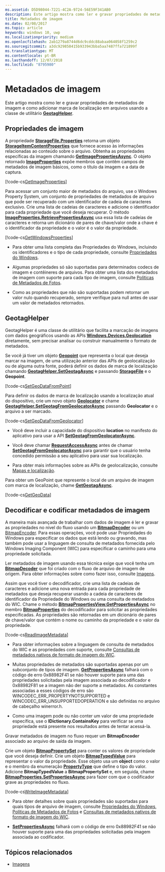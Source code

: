 ```yaml
---
ms.assetid: D5D98044-7221-4C2A-9724-56E59F341AB0
description: Este artigo mostra como ler e gravar propriedades de metadados de imagem e como adicionar marca de localização em arquivos usando a classe de utilitário GeotagHelper.
title: Metadados de imagem
ms.date: 02/08/2017
ms.topic: article
keywords: windows 10, uwp
ms.localizationpriority: medium
ms.openlocfilehash: 2ab1279a8744d6dc9cddc88abaa064058f1259c2
ms.sourcegitcommit: a3dc929858415b933943bba5aa7487ffa721899f
ms.translationtype: MT
ms.contentlocale: pt-BR
ms.lasthandoff: 12/07/2018
ms.locfileid: "8795980"
---
```

# <a name="image-metadata"></a>Metadados de imagem



Este artigo mostra como ler e gravar propriedades de metadados de imagem e como adicionar marca de localização em arquivos usando a classe de utilitário [**GeotagHelper**](https://msdn.microsoft.com/library/windows/apps/dn903683).

## <a name="image-properties"></a>Propriedades de imagem

A propriedade [**StorageFile.Properties**](https://msdn.microsoft.com/library/windows/apps/br227225) retorna um objeto [**StorageItemContentProperties**](https://msdn.microsoft.com/library/windows/apps/hh770642) que fornece acesso às informações relacionadas ao conteúdo sobre o arquivo. Obtenha as propriedades específicas da imagem chamando [**GetImagePropertiesAsync**](https://msdn.microsoft.com/library/windows/apps/hh770646). O objeto retornado [**ImageProperties**](https://msdn.microsoft.com/library/windows/apps/br207718) expõe membros que contêm campos de metadados de imagem básicos, como o título da imagem e a data de captura.

[!code-cs[GetImageProperties](./code/ImagingWin10/cs/MainPage.xaml.cs#SnippetGetImageProperties)]

Para acessar um conjunto maior de metadados do arquivo, use o Windows Property System, um conjunto de propriedades de metadados de arquivo que pode ser recuperado com um identificador de cadeia de caracteres exclusivo. Crie uma lista de cadeias de caracteres e adicione o identificador para cada propriedade que você deseja recuperar. O método [**ImageProperties.RetrievePropertiesAsync**](https://msdn.microsoft.com/library/windows/apps/br207732) usa essa lista de cadeias de caracteres e retorna um dicionário de pares de chave/valor onde a chave é o identificador da propriedade e o valor é o valor da propriedade.

[!code-cs[GetWindowsProperties](./code/ImagingWin10/cs/MainPage.xaml.cs#SnippetGetWindowsProperties)]

-   Para obter uma lista completa das Propriedades do Windows, incluindo os identificadores e o tipo de cada propriedade, consulte [Propriedades do Windows](https://msdn.microsoft.com/library/windows/desktop/dd561977).

-   Algumas propriedades só são suportadas para determinados codecs de imagem e contêineres de arquivos. Para obter uma lista dos metadados de imagem com suporte para cada tipo de imagem, consulte [Políticas de Metadados de Fotos](https://msdn.microsoft.com/library/windows/desktop/ee872003).

-   Como as propriedades que não são suportadas podem retornar um valor nulo quando recuperado, sempre verifique para null antes de usar um valor de metadados retornados.

## <a name="geotag-helper"></a>GeotagHelper

GeotagHelper é uma classe de utilitário que facilita a marcação de imagens com dados geográficos usando as APIs [**Windows.Devices.Geolocation**](https://msdn.microsoft.com/library/windows/apps/br225603) diretamente, sem precisar analisar ou construir manualmente o formato de metadados.

Se você já tiver um objeto [**Geopoint**](https://msdn.microsoft.com/library/windows/apps/dn263675) que representa o local que deseja marcar na imagem, de uma utilização anterior das APIs de geolocalização ou de alguma outra fonte, poderá definir os dados de marca de localização chamando [**GeotagHelper.SetGeotagAsync**](https://msdn.microsoft.com/library/windows/apps/dn903685) e passando [**StorageFile**](https://msdn.microsoft.com/library/windows/apps/br227171) e o **Geopoint**.

[!code-cs[SetGeoDataFromPoint](./code/ImagingWin10/cs/MainPage.xaml.cs#SnippetSetGeoDataFromPoint)]

Para definir os dados de marca de localização usando a localização atual do dispositivo, crie um novo objeto [**Geolocator**](https://msdn.microsoft.com/library/windows/apps/br225534) e chame [**GeotagHelper.SetGeotagFromGeolocatorAsync**](https://msdn.microsoft.com/library/windows/apps/dn903686) passando **Geolocator** e o arquivo a ser marcado.

[!code-cs[SetGeoDataFromGeolocator](./code/ImagingWin10/cs/MainPage.xaml.cs#SnippetSetGeoDataFromGeolocator)]

-   Você deve incluir a capacidade do dispositivo **location** no manifesto do aplicativo para usar a API [**SetGeotagFromGeolocatorAsync**](https://msdn.microsoft.com/library/windows/apps/dn903686).

-   Você deve chamar [**RequestAccessAsync**](https://msdn.microsoft.com/library/windows/apps/dn859152) antes de chamar [**SetGeotagFromGeolocatorAsync**](https://msdn.microsoft.com/library/windows/apps/dn903686) para garantir que o usuário tenha concedido permissão a seu aplicativo para usar sua localização.

-   Para obter mais informações sobre as APIs de geolocalização, consulte [Mapas e localização](https://msdn.microsoft.com/library/windows/apps/mt219699).

Para obter um GeoPoint que represente o local de um arquivo de imagem com marca de localização, chame [**GetGeotagAsync**](https://msdn.microsoft.com/library/windows/apps/dn903684).

[!code-cs[GetGeoData](./code/ImagingWin10/cs/MainPage.xaml.cs#SnippetGetGeoData)]

## <a name="decode-and-encode-image-metadata"></a>Decodificar e codificar metadados de imagem

A maneira mais avançada de trabalhar com dados de imagem é ler e gravar as propriedades no nível do fluxo usando um [**BitmapDecoder**](https://msdn.microsoft.com/library/windows/apps/br226176) ou um [BitmapEncoder](bitmapencoder-options-reference.md). Para essas operações, você pode usar Propriedades do Windows para especificar os dados que está lendo ou gravando, mas também pode usar a linguagem de consulta de metadados fornecida pelo Windows Imaging Component (WIC) para especificar o caminho para uma propriedade solicitada.

Ler metadados de imagem usando essa técnica exige que você tenha um [**BitmapDecoder**](https://msdn.microsoft.com/library/windows/apps/br226176) que foi criado com o fluxo de arquivo de imagem de origem. Para obter informações sobre como fazer isso, consulte [Imagens](imaging.md).

Assim que você tiver o decodificador, crie uma lista de cadeias de caracteres e adicione uma nova entrada para cada propriedade de metadados que deseja recuperar usando a cadeia de caracteres de identificador da Propriedade do Windows ou uma consulta de metadados do WIC. Chame o método [**BitmapPropertiesView.GetPropertiesAsync**](https://msdn.microsoft.com/library/windows/apps/br226250) no membro [**BitmapProperties**](https://msdn.microsoft.com/library/windows/apps/br226248) do decodificador para solicitar as propriedades especificadas. As propriedades são retornadas em um dicionário de pares de chave/valor que contém o nome ou caminho da propriedade e o valor da propriedade.

[!code-cs[ReadImageMetadata](./code/ImagingWin10/cs/MainPage.xaml.cs#SnippetReadImageMetadata)]

-   Para obter informações sobre a linguagem de consulta de metadados do WIC e as propriedades com suporte, consulte [Consultas de metadados nativos de formato de imagem do WIC](https://msdn.microsoft.com/library/windows/desktop/ee719904).

-   Muitas propriedades de metadados são suportadas apenas por um subconjunto de tipos de imagem. [**GetPropertiesAsync**](https://msdn.microsoft.com/library/windows/apps/br226250) falhará com o código de erro 0x88982F41 se não houver suporte para uma das propriedades solicitadas pela imagem associada ao decodificador e 0x88982F81 se a imagem não der suporte a metadados. As constantes associadas a esses códigos de erro são WINCODEC\_ERR\_PROPERTYNOTSUPPORTED e WINCODEC\_ERR\_UNSUPPORTEDOPERATION e são definidas no arquivo de cabeçalho winerror.h.
-   Como uma imagem pode ou não conter um valor de uma propriedade específica, use o **IDictionary.ContainsKey** para verificar se uma propriedade está presente nos resultados antes de tentar acessá-la.

Gravar metadados de imagem no fluxo requer um **BitmapEncoder** associado ao arquivo de saída da imagem.

Crie um objeto [**BitmapPropertySet**](https://msdn.microsoft.com/library/windows/apps/hh974338) para conter os valores de propriedade que você deseja definir. Crie um objeto [**BitmapTypedValue**](https://msdn.microsoft.com/library/windows/apps/hh700687) para representar o valor da propriedade. Esse objeto usa um **object** como o valor e o membro da enumeração [**PropertyType**](https://msdn.microsoft.com/library/windows/apps/br225871) que define o tipo do valor. Adicione **BitmapTypedValue** a **BitmapPropertySet** e, em seguida, chame [**BitmapProperties.SetPropertiesAsync**](https://msdn.microsoft.com/library/windows/apps/br226252) para fazer com que o codificador grave as propriedades no fluxo.

[!code-cs[WriteImageMetadata](./code/ImagingWin10/cs/MainPage.xaml.cs#SnippetWriteImageMetadata)]

-   Para obter detalhes sobre quais propriedades são suportadas para quais tipos de arquivo de imagem, consulte [Propriedades do Windows](https://msdn.microsoft.com/library/windows/desktop/dd561977), [Políticas de Metadados de Fotos](https://msdn.microsoft.com/library/windows/desktop/ee872003) e [Consultas de metadados nativos de formato de imagem do WIC](https://msdn.microsoft.com/library/windows/desktop/ee719904).

-   [**SetPropertiesAsync**](https://msdn.microsoft.com/library/windows/apps/br226252) falhará com o código de erro 0x88982F41 se não houver suporte para uma das propriedades solicitadas pela imagem associada ao codificador.

## <a name="related-topics"></a>Tópicos relacionados

* [Imagens](imaging.md)
 

 




